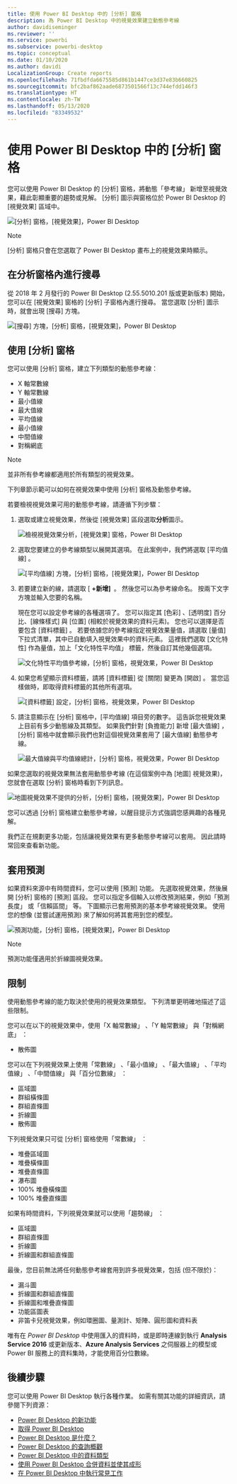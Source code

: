 ```yaml
---
title: 使用 Power BI Desktop 中的 [分析] 窗格
description: 為 Power BI Desktop 中的視覺效果建立動態參考線
author: davidiseminger
ms.reviewer: ''
ms.service: powerbi
ms.subservice: powerbi-desktop
ms.topic: conceptual
ms.date: 01/10/2020
ms.author: davidi
LocalizationGroup: Create reports
ms.openlocfilehash: 71fbdfda6675585d861b1447ce3d37e83b660825
ms.sourcegitcommit: bfc2baf862aade6873501566f13c744efdd146f3
ms.translationtype: HT
ms.contentlocale: zh-TW
ms.lasthandoff: 05/13/2020
ms.locfileid: "83349532"
---
```

# <a name="use-the-analytics-pane-in-power-bi-desktop"></a>使用 Power BI Desktop 中的 [分析] 窗格

您可以使用 Power BI Desktop 的 [分析]  窗格，將動態「參考線」  新增至視覺效果，藉此彰顯重要的趨勢或見解。 [分析]  圖示與窗格位於 Power BI Desktop 的 [視覺效果]  區域中。

![[分析] 窗格，[視覺效果]，Power BI Desktop](media/desktop-analytics-pane/analytics-pane_1.png)

> [!NOTE]
> [分析]  窗格只會在您選取了 Power BI Desktop 畫布上的視覺效果時顯示。

## <a name="search-within-the-analytics-pane"></a>在分析窗格內進行搜尋

從 2018 年 2 月發行的 Power BI Desktop (2.55.5010.201 版或更新版本) 開始，您可以在 [視覺效果]  窗格的 [分析]  子窗格內進行搜尋。 當您選取 [分析]  圖示時，就會出現 [搜尋] 方塊。

![[搜尋] 方塊，[分析] 窗格，[視覺效果]，Power BI Desktop](media/desktop-analytics-pane/analytics-pane_1b.png)

## <a name="use-the-analytics-pane"></a>使用 [分析] 窗格

您可以使用 [分析]  窗格，建立下列類型的動態參考線：

* X 軸常數線
* Y 軸常數線
* 最小值線
* 最大值線
* 平均值線
* 最小值線
* 中間值線
* 對稱網底

> [!NOTE]
> 並非所有參考線都適用於所有類型的視覺效果。

下列章節示範可以如何在視覺效果中使用 [分析]  窗格及動態參考線。

若要檢視視覺效果可用的動態參考線，請遵循下列步驟：

1. 選取或建立視覺效果，然後從 [視覺效果]  區段選取**分析**圖示。

    ![檢視視覺效果分析，[視覺效果] 窗格，Power BI Desktop](media/desktop-analytics-pane/analytics-pane_2.png)

2. 選取您要建立的參考線類型以展開其選項。 在此案例中，我們將選取 [平均值線]  。

    ![[平均值線] 方塊，[分析] 窗格，[視覺效果]，Power BI Desktop](media/desktop-analytics-pane/analytics-pane_3.png)

3. 若要建立新的線，請選取 [ **+新增]&nbsp;** 。 然後您可以為參考線命名。 按兩下文字方塊並輸入您要的名稱。

    現在您可以設定參考線的各種選項了。 您可以指定其 [色彩]  、[透明度]  百分比、[線條樣式]  與 [位置]  \(相較於視覺效果的資料元素\)。 您也可以選擇是否要包含 [資料標籤]  。 若要依據您的參考線指定視覺效果量值，請選取 [量值]  下拉式清單，其中已自動填入視覺效果中的資料元素。 這裡我們選取 [文化特性]  作為量值，加上「文化特性平均值」  標籤，然後自訂其他幾個選項。

    ![文化特性平均值參考線，[分析] 窗格，視覺效果，Power BI Desktop](media/desktop-analytics-pane/analytics-pane_4.png)

4. 如果您希望顯示資料標籤，請將 [資料標籤]  從 [關閉]  變更為 [開啟]  。 當您這樣做時，即取得資料標籤的其他所有選項。

    ![[資料標籤] 設定，[分析] 窗格，視覺效果，Power BI Desktop](media/desktop-analytics-pane/analytics-pane_5.png)

5. 請注意顯示在 [分析]  窗格中，[平均值線]  項目旁的數字。 這告訴您視覺效果上目前有多少動態線及其類型。 如果我們針對 [負擔能力]  新增 [最大值線]  ，[分析]  窗格中就會顯示我們也對這個視覺效果套用了 [最大值線]  動態參考線。

    ![最大值線與平均值線總計，[分析] 窗格，視覺效果，Power BI Desktop](media/desktop-analytics-pane/analytics-pane_6.png)

如果您選取的視覺效果無法套用動態參考線 (在這個案例中為 [地圖]  視覺效果)，您就會在選取 [分析]  窗格時看到下列訊息。

![地圖視覺效果不提供的分析，[分析] 窗格，[視覺效果]，Power BI Desktop](media/desktop-analytics-pane/analytics-pane_7.png)

您可以透過 [分析]  窗格建立動態參考線，以醒目提示方式強調您感興趣的各種見解。

我們正在規劃更多功能，包括讓視覺效果有更多動態參考線可以套用。 因此請時常回來查看新功能。

## <a name="apply-forecasting"></a>套用預測

如果資料來源中有時間資料，您可以使用 [預測]  功能。 先選取視覺效果，然後展開 [分析]  窗格的 [預測]  區段。 您可以指定多個輸入以修改預測結果，例如「預測長度」  或「信賴區間」  等。 下圖顯示已套用預測的基本參考線視覺效果。 使用您的想像 (並嘗試運用預測) 來了解如何將其套用到您的模型。

![預測功能，[分析] 窗格，[視覺效果]，Power BI Desktop](media/desktop-analytics-pane/analytics-pane_8.png)

> [!NOTE]
> 預測功能僅適用於折線圖視覺效果。

## <a name="limitations"></a>限制

使用動態參考線的能力取決於使用的視覺效果類型。 下列清單更明確地描述了這些限制。

您可以在以下的視覺效果中，使用「X 軸常數線」  、「Y 軸常數線」  與「對稱網底」  ：

* 散佈圖

您可以在下列視覺效果上使用「常數線」  、「最小值線」  、「最大值線」  、「平均值線」  、「中間值線」  與「百分位數線」  ：

* 區域圖
* 群組橫條圖
* 群組直條圖
* 折線圖
* 散佈圖

下列視覺效果只可從 [分析]  窗格使用「常數線」  ：

* 堆疊區域圖
* 堆疊橫條圖
* 堆疊直條圖
* 瀑布圖
* 100% 堆疊橫條圖
* 100% 堆疊直條圖

如果有時間資料，下列視覺效果就可以使用「趨勢線」  ：

* 區域圖
* 群組直條圖
* 折線圖
* 折線圖和群組直條圖

最後，您目前無法將任何動態參考線套用到許多視覺效果，包括 (但不限於)：

* 漏斗圖
* 折線圖和群組直條圖
* 折線圖和堆疊直條圖
* 功能區圖表
* 非笛卡兒視覺效果，例如環圈圖、量測計、矩陣、圓形圖和資料表

唯有在 *Power BI Desktop* 中使用匯入的資料時，或是即時連線到執行 **Analysis Service 2016** 或更新版本、**Azure Analysis Services** 之伺服器上的模型或 Power BI 服務上的資料集時，才能使用百分位數線。

## <a name="next-steps"></a>後續步驟

您可以使用 Power BI Desktop 執行各種作業。 如需有關其功能的詳細資訊，請參閱下列資源：

* [Power BI Desktop 的新功能](../fundamentals/desktop-latest-update.md)
* [取得 Power BI Desktop](../fundamentals/desktop-get-the-desktop.md)
* [Power BI Desktop 是什麼？](../fundamentals/desktop-what-is-desktop.md)
* [Power BI Desktop 的查詢概觀](desktop-query-overview.md)
* [Power BI Desktop 中的資料類型](../connect-data/desktop-data-types.md)
* [使用 Power BI Desktop 合併資料並使其成形](../connect-data/desktop-shape-and-combine-data.md)
* [在 Power BI Desktop 中執行常見工作](desktop-common-query-tasks.md)
